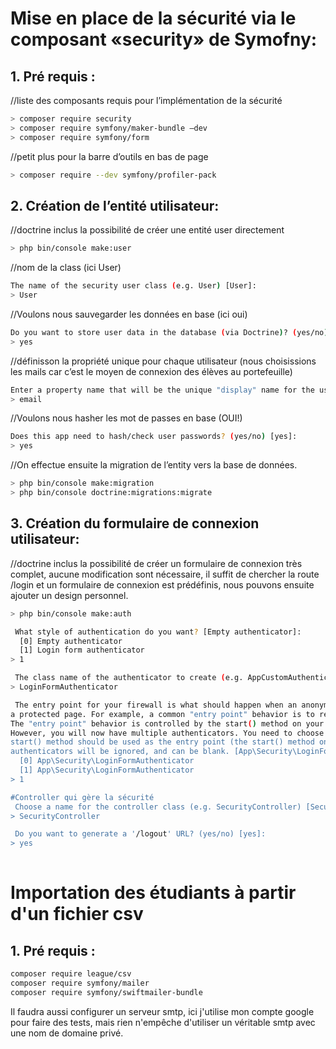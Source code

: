 # Mise en place de la sécurité via le composant «security» de Symofny:

## 1. Pré requis :
//liste des composants requis pour l’implémentation de la sécurité
```bash
> composer require security
> composer require symfony/maker-bundle –dev
> composer require symfony/form
```

//petit plus pour la barre d’outils en bas de page
```bash
> composer require --dev symfony/profiler-pack
```

## 2. Création de l’entité utilisateur:

//doctrine inclus la possibilité de créer une entité user directement
```bash
> php bin/console make:user
```

//nom de la class (ici User)
```bash
The name of the security user class (e.g. User) [User]:
> User
```

//Voulons nous sauvegarder les données en base (ici oui)
```bash
Do you want to store user data in the database (via Doctrine)? (yes/no) [yes]:
> yes
```

//définisson la propriété unique pour chaque utilisateur (nous choisissions les mails car c’est le moyen de connexion des élèves au portefeuille)
```bash
Enter a property name that will be the unique "display" name for the user (e.g. email, username, uuid [email]
> email
```

//Voulons nous hasher les mot de passes en base (OUI!)
```bash
Does this app need to hash/check user passwords? (yes/no) [yes]:
> yes
```

//On effectue ensuite la migration de l’entity vers la base de données.
```bash
> php bin/console make:migration
> php bin/console doctrine:migrations:migrate
```

## 3. Création du formulaire de connexion utilisateur:
//doctrine inclus la possibilité de créer un formulaire de connexion très complet, aucune modification sont nécessaire, il suffit de chercher la route /login et un formulaire de connexion est prédéfinis, nous pouvons ensuite ajouter un design personnel.
```bash
> php bin/console make:auth

 What style of authentication do you want? [Empty authenticator]:
  [0] Empty authenticator
  [1] Login form authenticator
> 1

 The class name of the authenticator to create (e.g. AppCustomAuthenticator):
> LoginFormAuthenticator

 The entry point for your firewall is what should happen when an anonymous user tries to access
a protected page. For example, a common "entry point" behavior is to redirect to the login page.
The "entry point" behavior is controlled by the start() method on your authenticator.
However, you will now have multiple authenticators. You need to choose which authenticator's
start() method should be used as the entry point (the start() method on all other
authenticators will be ignored, and can be blank. [App\Security\LoginFormAuthenticator]:
  [0] App\Security\LoginFormAuthenticator
  [1] App\Security\LoginFormAuthenticator
> 1

#Controller qui gère la sécurité
 Choose a name for the controller class (e.g. SecurityController) [SecurityController]:
> SecurityController

 Do you want to generate a '/logout' URL? (yes/no) [yes]:
> yes
 
```

# Importation des étudiants à partir d'un fichier csv
## 1. Pré requis :
```bash
composer require league/csv
composer require symfony/mailer
composer require symfony/swiftmailer-bundle
```
Il faudra aussi configurer un serveur smtp, ici j'utilise mon compte google pour faire des tests, 
mais rien n'empêche d'utiliser un véritable smtp avec une nom de domaine privé.
